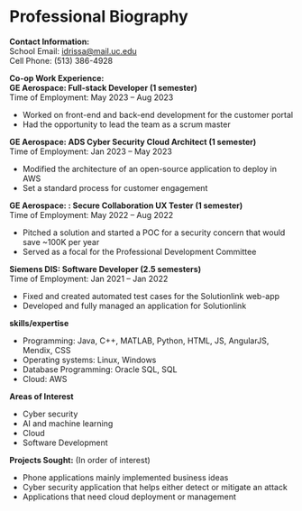 # Professional Biography
**Contact Information:**<br>
School Email: idrissa@mail.uc.edu<br>
Cell Phone: (513) 386-4928<br>

**Co-op Work Experience:**<br>
**GE Aerospace: Full-stack Developer (1 semester)**<br>
Time of Employment: May 2023 – Aug 2023
- Worked on front-end and back-end development for the customer portal
- Had the opportunity to lead the team as a scrum master


**GE Aerospace: ADS Cyber Security Cloud Architect (1 semester)**<br>
Time of Employment: Jan 2023 – May 2023 <br>
- Modified the architecture of an open-source application to deploy in AWS
- Set a standard process for customer engagement

**GE Aerospace: : Secure Collaboration UX Tester  (1 semester)**<br>
Time of Employment: May 2022 – Aug 2022 <br>
- Pitched a solution and started a POC for a security concern that would save ~100K per year
- Served as a focal for the Professional Development Committee

**Siemens DIS: Software Developer (2.5 semesters)**<br>
Time of Employment: Jan 2021 – Jan 2022 <br>
- Fixed and created automated test cases for the Solutionlink web-app
- Developed and fully managed an application for Solutionlink


**skills/expertise**<br>
-	Programming: Java, C++, MATLAB, Python, HTML, JS, AngularJS, Mendix, CSS
-	Operating systems: Linux, Windows
-	Database Programming: Oracle SQL, SQL
-	Cloud: AWS

**Areas of Interest**<br>
-	Cyber security
-	AI and machine learning
-	Cloud
-	Software Development

**Projects Sought:** (In order of interest)
-	Phone applications mainly implemented business ideas
-	Cyber security application that helps either detect or mitigate an attack
-	Applications that need cloud deployment or management

